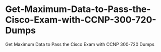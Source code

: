 # Get-Maximum-Data-to-Pass-the-Cisco-Exam-with-CCNP-300-720-Dumps
Get Maximum Data to Pass the Cisco Exam with CCNP 300-720 Dumps

